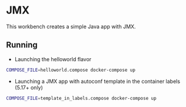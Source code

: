 # JMX
This workbench creates a simple Java app with JMX.

## Running
* Launching the helloworld flavor
```bash
COMPOSE_FILE=helloworld.compose docker-compose up
```

* Launching a JMX app with autoconf template in the container labels (5.17+ only)
```bash
COMPOSE_FILE=template_in_labels.compose docker-compose up
```
